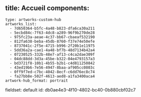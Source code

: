 title: Accueil
components:
  -
    type: artworks-custom-hub
    artworks_list:
      - 7d650364-b5fc-4a48-b823-dfa6ca30a211
      - 5ecbd84c-7f63-4dc8-a289-96f9b270de28
      - 975fc23a-aeae-4c37-bb67-cbaeaf532190
      - 812fa638-beba-45db-8760-f37e74e50efe
      - 8737041c-2f5e-4715-b996-2f20b1e11975
      - 5dd36a2a-cae1-4a48-bf7b-48d7134b42a4
      - 07230525-332b-48e7-af13-c4ca2dae309f
      - 04dc88dd-3d3a-45be-b322-04e4793157a3
      - bd3721f8-10b1-4b55-b2b1-c4d811250842
      - 43ed19b6-7e56-4947-8baa-af905cc0803c
      - 0ff9f7ed-c7bc-4042-8ecf-c6dd76ec8c74
      - fa27bb8e-502f-4613-aed8-a1fa3400aca4
    artwork-hub_format: portrait
fieldset: default
id: db0ae4e3-4f10-4802-bc40-0b880cbf02c7
